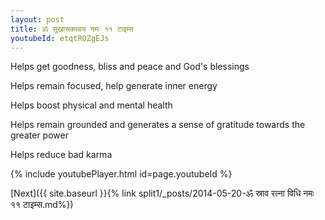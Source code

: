 ```yaml
---
layout: post
title: ॐ सुखासकथाय नमः ११ टाइम्स
youtubeId: etqtROZgEJs
---
```

 
 
Helps get goodness, bliss and peace and God's blessings
 
Helps remain focused, help generate inner energy 
 
Helps boost physical and mental health 
 
Helps remain grounded and generates a sense of gratitude towards the greater power 
 
Helps reduce bad karma
 
 
 
 


{% include youtubePlayer.html id=page.youtubeId %}
 
[Next]({{ site.baseurl }}{% link  split1/_posts/2014-05-20-ॐ स्राव रत्ना विधि नमः ११ टाइम्स.md%})
 
